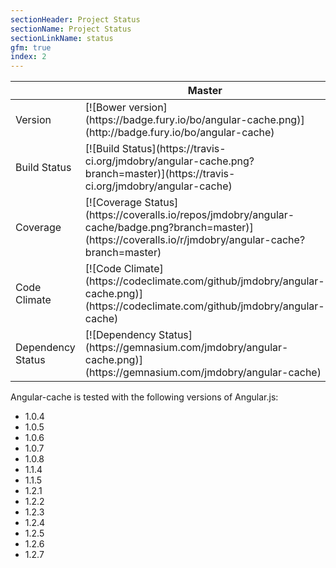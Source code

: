 ```yaml
---
sectionHeader: Project Status
sectionName: Project Status
sectionLinkName: status
gfm: true
index: 2
---
```

<table class="table">
<thead>
<tr>
<th></th>
<th>Master</th>
</tr>
</thead>
<tbody>
<tr>
<td>Version</td>
<td>[![Bower version](https://badge.fury.io/bo/angular-cache.png)](http://badge.fury.io/bo/angular-cache)</td>
</tr>
<tr>
<td>Build Status</td>
<td>[![Build Status](https://travis-ci.org/jmdobry/angular-cache.png?branch=master)](https://travis-ci.org/jmdobry/angular-cache)</td>
</tr>
<tr>
<td>Coverage</td>
<td>[![Coverage Status](https://coveralls.io/repos/jmdobry/angular-cache/badge.png?branch=master)](https://coveralls.io/r/jmdobry/angular-cache?branch=master)</td>
</tr>
<tr>
<td>Code Climate</td>
<td>[![Code Climate](https://codeclimate.com/github/jmdobry/angular-cache.png)](https://codeclimate.com/github/jmdobry/angular-cache)</td>
</tr>
<tr>
<td>Dependency Status</td>
<td>[![Dependency Status](https://gemnasium.com/jmdobry/angular-cache.png)](https://gemnasium.com/jmdobry/angular-cache)</td>
</tr>
</tbody>
</table>


Angular-cache is tested with the following versions of Angular.js:

- 1.0.4
- 1.0.5
- 1.0.6
- 1.0.7
- 1.0.8
- 1.1.4
- 1.1.5
- 1.2.1
- 1.2.2
- 1.2.3
- 1.2.4
- 1.2.5
- 1.2.6
- 1.2.7
